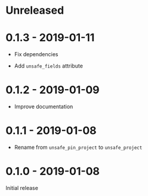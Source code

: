 # Unreleased

# 0.1.3 - 2019-01-11

* Fix dependencies

* Add `unsafe_fields` attribute

# 0.1.2 - 2019-01-09

* Improve documentation

# 0.1.1 - 2019-01-08

* Rename from `unsafe_pin_project` to `unsafe_project`

# 0.1.0 - 2019-01-08

Initial release
